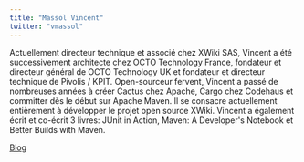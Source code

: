 ```yaml
---
title: "Massol Vincent"
twitter: "vmassol"
---
```


Actuellement directeur technique et associé chez XWiki SAS, Vincent a
été successivement architecte chez OCTO Technology France, fondateur et
directeur général de OCTO Technology UK et fondateur et directeur
technique de Pivolis / KPIT. Open-sourceur fervent, Vincent a passé de
nombreuses années à créer Cactus chez Apache, Cargo chez Codehaus et
committer dès le début sur Apache Maven. Il se consacre actuellement
entièrement à développer le projet open source XWiki. Vincent a
également écrit et co-écrit 3 livres: JUnit in Action, Maven: A
Developer's Notebook et Better Builds with Maven.

[Blog](http://massol.net)
